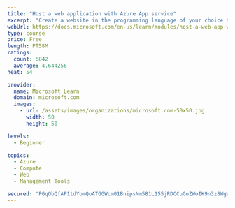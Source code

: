 ```yaml
---
title: "Host a web application with Azure App service"
excerpt: "Create a website in the programming language of your choice through the hosted web app platform in Azure App Service."
webUrl: https://docs.microsoft.com/en-us/learn/modules/host-a-web-app-with-azure-app-service/
type: course
price: Free
length: PT58M
ratings:
  count: 6842
  average: 4.644256
heat: 54

provider:
  name: Microsoft Learn
  domain: microsoft.com
  images:
    - url: /assets/images/organizations/microsoft.com-50x50.jpg
      width: 50
      height: 50

levels:
  - Beginner

topics:
  - Azure
  - Compute
  - Web
  - Management Tools

secured: "PGqObQfAP1tdYomQoATGGWcm01BnipsNm581L155jRDCCuGuZWoIK9n3z8WgWxnPkE36kF4N7gaAvk6VzCRoWN/vRJ0sk2fx7Ro0S/yeOzpFURJbfSgJbcsteElJ54yIPZDaTwHFQQavHTTt1KOwaidjPGH3zxaBxEUmfCnOOzJjY5Ah/GBpt8nJNP+JGKwwJICWMrwURwQKJszWU9qWp7D9lOFKHXTdNdjWScEv/top+2Z7pgtmZ21hQ1WPapaj5QdbJJC8/jHxdEoOLXMmHN3Zc6XXvbS697OftNctMcC4gLuNyrz2YwUAoKOcbU++GJULDaEX4bUrNuyyxWBNv6ZccfvpFzMv2ljGFQ7IpI1HzCLVD9thCMg7Hpm6b8V93GgjjnJUWo9Y+DZ8uIejSNlz0yQ8S2NiSUCTmgm9c3E=;jlKINgHXx9hObErzbv7wnA=="
---
```


